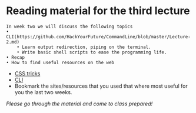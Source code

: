 # Reading material for the third lecture

```
In week two we will discuss the following topics
• CLI(https://github.com/HackYourFuture/CommandLine/blob/master/Lecture-2.md)
    • Learn output redirection, piping on the terminal.
    • Write basic shell scripts to ease the programming life.
• Recap
• How to find useful resources on the web
```

- [CSS tricks ](https://css-tricks.com/inheriting-box-sizing-probably-slightly-better-best-practice/)
- [CLI](https://github.com/HackYourFuture/CommandLine/blob/master/Lecture-2.md)
- Bookmark the sites/resources that you used that where most useful for you the last two weeks.

_Please go through the material and come to class prepared!_
